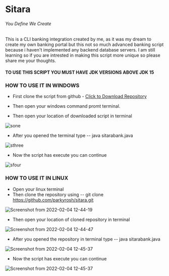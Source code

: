 # Sitara
######  You Define We Create
  
  
This is a CLI banking integration created by me, as it was my dream to create my own banking portal but this not so much advanced banking script because i haven't implemented any backend database servers. I am still learning so if you are intrested in making this script more unique so please share me your thoughts.

#### TO USE THIS SCRIPT YOU MUST HAVE JDK VERSIONS ABOVE JDK 15

### HOW TO USE IT IN WINDOWS

- First clone the script from github - [Click to Download Repository](https://github.com/parkyrosh/sitara/archive/refs/heads/master.zip)
- Then open your windows command promt terminal.

- Then open your location of downloaded script in terminal

![sone](https://user-images.githubusercontent.com/74543153/145055622-cb5adec9-c835-4094-9724-c19348c50823.png)

- After you opened the terminal type -- java sitarabank.java
 
![sthree](https://user-images.githubusercontent.com/74543153/145057100-3f327efe-5917-4901-955c-8845172c802e.png)

- Now the script has execute you can continue

![sfour](https://user-images.githubusercontent.com/74543153/145057713-e137f7e5-e753-4369-aedb-cfb4880705f5.png)

### HOW TO USE IT IN LINUX

- Open your linux terminal 
- Then clone the repository using -- git clone https://github.com/parkyrosh/sitara.git

![Screenshot from 2022-02-04 12-44-19](https://user-images.githubusercontent.com/74543153/152487696-ce3e9684-64e7-42b4-8fa4-22f1690ca2ba.png)

- Then open your location of cloned repository in terminal

![Screenshot from 2022-02-04 12-44-47](https://user-images.githubusercontent.com/74543153/152487763-60e75e77-a6c5-4fb6-8711-e0efc24aa34b.png)

- After you opened the repository in terminal type -- java sitarabank.java

![Screenshot from 2022-02-04 12-45-37](https://user-images.githubusercontent.com/74543153/152487805-5612077a-2fce-46c1-970f-3f8dbed1d9f1.png)

- Now the script has execute you can continue

![Screenshot from 2022-02-04 12-45-37](https://user-images.githubusercontent.com/74543153/152488228-2c275c56-f091-4a45-9e3b-4f2cdd53745c.png)

